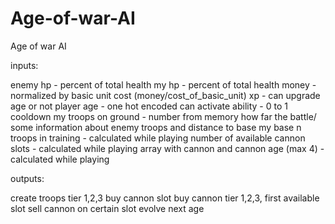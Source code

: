 # Age-of-war-AI
Age of war AI


inputs:

enemy hp - percent of total health
my hp - percent of total health
money - normalized by basic unit cost (money/cost_of_basic_unit)
xp - can upgrade age or not
player age - one hot encoded
can activate ability - 0 to 1 cooldown
my troops on ground -  number from memory 
how far the battle/ some information about enemy troops and distance to base my base
n troops in training - calculated while playing
number of available cannon slots - calculated while playing
array with cannon and cannon age (max 4) - calculated while playing


outputs:

create troops tier 1,2,3
buy cannon slot
buy cannon tier 1,2,3, first available slot
sell cannon on certain slot
evolve next age
